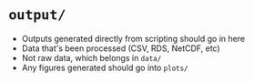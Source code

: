 # `output/`

* Outputs generated directly from scripting should go in here
* Data that's been processed (CSV, RDS, NetCDF, etc)
* Not raw data, which belongs in `data/`
* Any figures generated should go into `plots/`
